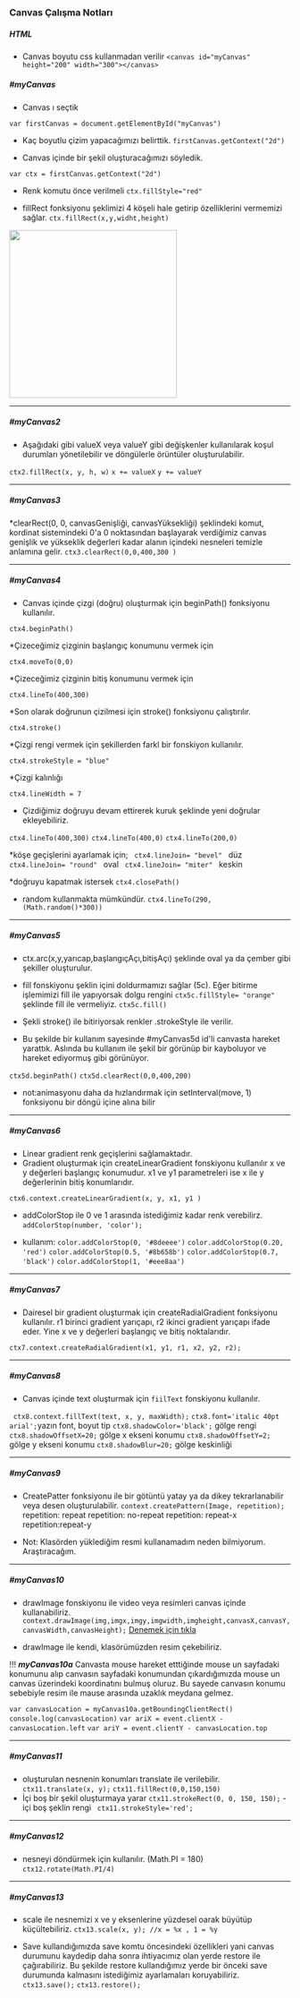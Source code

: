 ### Canvas Çalışma Notları

##### HTML
* Canvas boyutu css kullanmadan verilir
```<canvas id="myCanvas" height="200" width="300"></canvas>```

##### #myCanvas
* Canvas ı seçtik

```var firstCanvas = document.getElementById("myCanvas")``` 

* Kaç boyutlu çizim yapacağımızı belirttik.
```firstCanvas.getContext("2d")```  

* Canvas içinde bir şekil oluşturacağımızı söyledik.

``` var ctx = firstCanvas.getContext("2d") ```

* Renk komutu önce verilmeli 
```ctx.fillStyle="red"```

* fillRect fonksiyonu şeklimizi 4 köşeli hale getirip özelliklerini vermemizi sağlar.
```ctx.fillRect(x,y,widht,height)```
<img src="/images/images1.png" alt="" width="300" height="300">

***

##### #myCanvas2
* Aşağıdaki gibi valueX veya valueY gibi değişkenler kullanılarak koşul durumları yönetilebilir ve döngülerle örüntüler oluşturulabilir.

```ctx2.fillRect(x, y, h, w)```
       ```x += valueX```
        ```y += valueY```

        
***

##### #myCanvas3
*clearRect(0, 0, canvasGenişliği, canvasYüksekliği) şeklindeki komut, kordinat sistemindeki 0'a 0 noktasından başlayarak verdiğimiz canvas genişlik ve yükseklik değerleri kadar alanın içindeki nesneleri temizle anlamına gelir.
```ctx3.clearRect(0,0,400,300 )```

***

##### #myCanvas4

* Canvas içinde çizgi (doğru) oluşturmak için beginPath() fonksiyonu kullanılır.

```ctx4.beginPath()```

*Çizeceğimiz çizginin başlangıç konumunu vermek için

```ctx4.moveTo(0,0)``` 

*Çizeceğimiz çizginin bitiş konumunu vermek için

 ```ctx4.lineTo(400,300)```

*Son olarak doğrunun çizilmesi için stroke() fonksiyonu çalıştırılır.

```ctx4.stroke()```

*Çizgi rengi vermek için şekillerden farkl bir fonskiyon kullanılır.

```ctx4.strokeStyle = "blue"```
 
*Çizgi kalınlığı

```ctx4.lineWidth = 7```

* Çizdiğimiz doğruyu devam ettirerek kuruk şeklinde yeni doğrular ekleyebiliriz.

```ctx4.lineTo(400,300)```
```ctx4.lineTo(400,0)```
```ctx4.lineTo(200,0) ```

*köşe geçişlerini ayarlamak için;
```  ctx4.lineJoin= "bevel"  ``` düz 
```  ctx4.lineJoin= "round"  ``` oval
```  ctx4.lineJoin= "miter"  ``` keskin

*doğruyu kapatmak istersek
```ctx4.closePath()```

* random kullanmakta mümkündür.
```ctx4.lineTo(290,(Math.random()*300))```

***

##### #myCanvas5

- ctx.arc(x,y,yarıcap,başlangıçAçı,bitişAçı) şeklinde oval ya da çember gibi şekiller oluşturulur.

- fill fonskiyonu şeklin içini doldurmamızı sağlar (5c). Eğer bitirme işlemimizi fill ile yapıyorsak dolgu rengini `ctx5c.fillStyle= "orange"` şeklinde fill ile vermeliyiz. ```ctx5c.fill()```

* Şekli stroke() ile bitiriyorsak renkler .strokeStyle ile verilir.

* Bu şekilde bir kullanım sayesinde #myCanvas5d id'li canvasta hareket yarattık. Aslında bu kullanım ile şekil bir görünüp bir kayboluyor ve hareket ediyormuş gibi görünüyor.

```ctx5d.beginPath()```
```ctx5d.clearRect(0,0,400,200)```

* not:animasyonu daha da hızlandırmak için  setInterval(move, 1) fonksiyonu bir döngü içine alına bilir

***

##### #myCanvas6
- Linear gradient renk geçişlerini sağlamaktadır.
- Gradient oluşturmak için createLinearGradient fonskiyonu kullanılır x ve y değerleri başlangıç konumudur. x1 ve y1 parametreleri ise x ile y değerlerinin bitiş konumlarıdır.

```ctx6.context.createLinearGradient(x, y, x1, y1 )```

- addColorStop ile 0 ve 1 arasında istediğimiz kadar renk verebilirz.
```addColorStop(number, 'color');```

* kullanım:
```color.addColorStop(0, '#8deeee')```
```color.addColorStop(0.20, 'red')```
```color.addColorStop(0.5, '#8b658b')```
```color.addColorStop(0.7, 'black')```
```color.addColorStop(1, '#eee8aa')```

***

##### #myCanvas7
- Dairesel bir gradient oluşturmak için createRadialGradient fonksiyonu kullanılır. r1 birinci gradient yarıçapı, r2 ikinci gradient yarıçapı ifade eder. Yine x ve y değerleri başlangıç ve bitiş noktalarıdır.

```ctx7.context.createRadialGradient(x1, y1, r1, x2, y2, r2);```

***

##### #myCanvas8

- Canvas içinde text oluşturmak için `fiilText` fonskiyonu kullanılır. 

``` ctx8.context.fillText(text, x, y, maxWidth);```
 ```ctx8.font='italic 40pt arial';```yazın font, boyut tip 
 ```ctx8.shadowColor='black';``` gölge rengi
```ctx8.shadowOffsetX=20;``` gölge x ekseni konumu
```ctx8.shadowOffsetY=2;```  gölge y ekseni konumu
```ctx8.shadowBlur=20;```  gölge keskinliği

***

##### #myCanvas9

- CreatePatter fonksiyonu ile bir götüntü yatay ya da dikey tekrarlanabilir veya desen oluşturulabilir.
```context.createPattern(Image, repetition);```
repetition: repeat
repetition: no-repeat
repetition: repeat-x 
repetition:repeat-y

* Not: Klasörden yüklediğim resmi kullanamadım neden bilmiyorum. Araştıracağım.

***
##### #myCanvas10
- drawImage fonskiyonu ile video veya resimleri canvas içinde kullanabiliriz.
```context.drawImage(img,imgx,imgy,imgwidth,imgheight,canvasX,canvasY,canvasWidth,canvasHeight);```
[Denemek için tıkla](https://www.w3schools.com/tags/tryit.asp?filename=tryhtml5_canvas_drawimage3)

- drawImage ile kendi, klasörümüzden resim çekebiliriz.



!!! 
***myCanvas10a*** 
Canvasta mouse hareket etttiğinde mouse un sayfadaki konumunu alıp canvasın sayfadaki konumundan çıkardığımızda mouse un canvas üzerindeki koordinatını bulmuş oluruz. Bu sayede canvasın konumu sebebiyle resim ile mause arasında uzaklık meydana gelmez.

```var canvasLocation = myCanvas10a.getBoundingClientRect()```
```console.log(canvasLocation)```
```var ariX = event.clientX - canvasLocation.left```
```var ariY = event.clientY - canvasLocation.top```
***


##### #myCanvas11

- oluşturulan nesnenin konumları translate ile verilebilir.
```ctx11.translate(x, y);```
```ctx11.fillRect(0,0,150,150)```
- İçi boş bir şekil oluşturmaya yarar
 ```ctx11.strokeRect(0, 0, 150, 150);```
-içi boş şeklin rengi 
``` ctx11.strokeStyle='red';```

***
##### #myCanvas12

- nesneyi döndürmek için kullanılır. (Math.PI = 180)
```ctx12.rotate(Math.PI/4)```


***
##### #myCanvas13
- scale ile nesnemizi x ve y eksenlerine yüzdesel oarak büyütüp küçültebiliriz.
 ```ctx13.scale(x, y); //x = %x , 1 = %y```

- Save kullandığımızda save komtu öncesindeki özellikleri yani canvas durumunu kaydedip daha sonra ihtiyacımız olan yerde restore ile çağırabiliriz. Bu şekilde restore kullandığımız yerde bir önceki save durumunda kalmasını istediğimiz ayarlamaları koruyabiliriz.
```ctx13.save();``` 
```ctx13.restore();```
